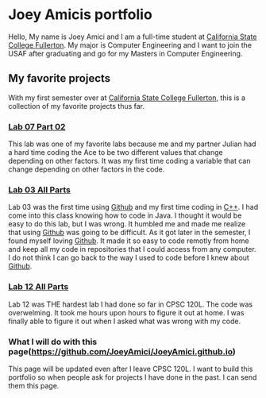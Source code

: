# Joey Amicis portfolio

Hello, My name is Joey Amici and I am a full-time student at
[California State College Fullerton](http://fullerton.edu).
My major is Computer Engineering and I want to join the USAF
after graduating and go for my Masters in Computer Engineering.

## My favorite projects
With my first semester over at [California State College Fullerton](http://fullerton.edu),
this is a collection of my favorite projects thus far.

### [Lab 07 Part 02](https://github.com/cpsc-pilot-fall-2022/cpsc-120-lab-07-joey-julian/tree/main/part-2)

This lab was one of my favorite labs because me and my partner Julian
had a hard time coding the Ace to be two different values that change depending on other factors.
It was my first time coding a variable that can change depending on other factors in the code.

### [Lab 03 All Parts](https://github.com/cpsc-pilot-fall-2022/cpsc-120-lab-03-JoeyAmici)

Lab 03 was the first time using [Github](http://github.com) and my first time coding in [C++](https://en.wikipedia.org/wiki/C%2B%2B).
I had come into this class knowing how to code in Java. I thought it would be easy to do this lab, but I was wrong. It humbled me and made
me realize that using [Github](http://github.com) was going to be difficult. As it got later in the semester, I found myself loving [Github](http://github.com).
It made it so easy to code remotly from home and keep all my code in repositories that I could access from any computer. I do not think I can go back to the way
I used to code before I knew about [Github](http://github.com).

### [Lab 12 All Parts](https://github.com/cpsc-pilot-fall-2022/cpsc-120-lab-12-joey)

Lab 12 was THE hardest lab I had done so far in CPSC 120L. The code was overwelming. It took me hours upon hours to figure it out at home.
I was finally able to figure it out when I asked what was wrong with my code.

### What I will do with this page(https://github.com/JoeyAmici/JoeyAmici.github.io)

This page will be updated even after I leave CPSC 120L. I want to build this portfolio so when people ask for projects I have done in the past.
I can send them this page.

